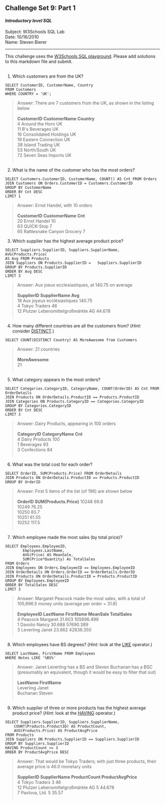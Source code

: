 ## Challenge Set 9: Part 1
#### *Introductory level SQL* ####
Subject:      W3Schools SQL Lab  
Date:         10/16/2010  
Name:         Steven Bierer  

----

This challenge uses the [W3Schools SQL playground](http://www.w3schools.com/sql/trysql.asp?filename=trysql_select_all). Please add solutions to this markdown file and submit.  
&nbsp;
1. Which customers are from the UK?
```
SELECT CustomerID, CustomerName, Country
FROM Customers
WHERE COUNTRY = 'UK';
```
>Answer:  There are 7 customers from the UK, as shown in the listing below   
 &nbsp;  
__CustomerID	CustomerName	Country__  
4  	Around the Horn  	UK   
11  	B's Beverages  	UK   
16  	Consolidated Holdings  	UK   
19  	Eastern Connection  	UK   
38  	Island Trading  	UK   
53  	North/South  	UK   
72  	Seven Seas Imports  	UK   
&nbsp;
2. What is the name of the customer who has the most orders?
```
SELECT Customers.CustomerID, CustomerName, COUNT() AS Cnt FROM Orders
JOIN Customers ON Orders.CustomerID = Customers.CustomerID
GROUP BY CustomerName
ORDER BY Cnt DESC
LIMIT 1
```
> Answer:  Ernst Handel, with 10 orders  
&nbsp;  
__CustomerID	CustomerName	Cnt__  
20	Ernst Handel	10  
63	QUICK-Stop	7  
65	Rattlesnake Canyon Grocery	7
&nbsp;

3. Which supplier has the highest average product price?
```
SELECT Suppliers.SupplierID, Suppliers.SupplierName, AVG(Products.Price)  
AS Avg FROM Products  
JOIN Suppliers ON Products.SupplierID =   Suppliers.SupplierID  
GROUP BY Products.SupplierID  
ORDER BY Avg DESC  
LIMIT 3  
```
>Answer: Aux joeux ecclesiastiques, at 140.75 on average  
&nbsp;   
__SupplierID	SupplierName	Avg__  
18	Aux joyeux ecclésiastiques	140.75  
4	Tokyo Traders	46  
12	Plutzer Lebensmittelgroßmärkte AG	44.678  
&nbsp;

4. How many different countries are all the customers from? (*Hint:* consider [DISTINCT](http://www.w3schools.com/sql/sql_distinct.asp).)
```
SELECT COUNT(DISTINCT Country) AS MoreAwesome from Customers
```
>Answer: 21 countries  
&nbsp;  
__MoreAwesome__  
21  
&nbsp;

5. What category appears in the most orders?
```
SELECT Categories.CategoryID, CategoryName, COUNT(OrderID) AS Cnt FROM OrderDetails
JOIN Products ON OrderDetails.ProductID == Products.ProductID
JOIN Categories ON Products.CategoryID == Categories.CategoryID
GROUP BY Categories.CategoryID
ORDER BY Cnt DESC
LIMIT 3
```
>Answer: Dairy Products, appearing in 100 orders  
&nbsp;  
__CategoryID	CategoryName	Cnt__  
4	Dairy Products	100  
1	Beverages	93  
3	Confections	84  
&nbsp;  

6. What was the total cost for each order?
```
SELECT OrderID, SUM(Products.Price) FROM OrderDetails
JOIN Products ON OrderDetails.ProductID == Products.ProductID
GROUP BY OrderID
```
>Answer:  First 5 items of the list (of 196) are shown below  
&nbsp;  
__OrderID	SUM(Products.Price)__
10248	69.8  
10249	76.25  
10250	83.7  
10251	61.55  
10252	117.5  
&nbsp;  


7. Which employee made the most sales (by total price)?
```
SELECT Employees.EmployeeID,
        Employees.LastName,
        AVG(Price) AS MeanSale,
        SUM(Price*Quantity) As TotalSales
FROM Orders
JOIN Employees ON Orders.EmployeeID == Employees.EmployeeID
JOIN OrderDetails ON Orders.OrderID == OrderDetails.OrderID
JOIN Products ON OrderDetails.ProductID = Products.ProductID
GROUP BY Employees.EmployeeID
ORDER BY TotalSales DESC
LIMIT 3
```
>Answer:  Margaret Peacock made the most sales, with a total of 105,696.5 money units (average per order = 31.6)  
&nbsp;  
__EmployeeID	LastName	FirstName	MeanSale	TotalSales__  
4	Peacock	Margaret	31.603	105696.499  
1	Davolio	Nancy	30.688	57690.389  
3	Leverling	Janet	23.862	42838.350  
&nbsp;  

8. Which employees have BS degrees? (*Hint:* look at the [LIKE](http://www.w3schools.com/sql/sql_like.asp) operator.)
```
SELECT LastName, FirstName FROM Employees
WHERE Notes LIKE '%BS%'
```
>Answer:  Janet Leverling has a BS and Steven Buchanan has a BSC (presumably an equivalent, though it would be easy to filter that out)  
&nbsp;  
__LastName	FirstName__  
Leverling	Janet  
Buchanan	Steven  
&nbsp;  

9. Which supplier of three or more products has the highest average product price? (*Hint:* look at the [HAVING](http://www.w3schools.com/sql/sql_having.asp) operator.)
```
SELECT Suppliers.SupplierID, Suppliers.SupplierName,
    COUNT(Products.ProductID) AS ProductCount,
    AVG(Products.Price) AS ProductAvgPrice
FROM Products
JOIN Suppliers ON Products.SupplierID == Suppliers.SupplierID
GROUP BY Suppliers.SupplierID
HAVING ProductCount >= 3
ORDER BY ProductAvgPrice DESC
```
>Answer:  That would be Tokyo Traders; with just three products, their average price is 46.0 monetary units  
&nbsp;  
__SupplierID	SupplierName	ProductCount	ProductAvgPrice__  
4	Tokyo Traders	3	46  
12	Plutzer Lebensmittelgroßmärkte AG	5	 44.678  
7	Pavlova, Ltd.	5	35.57  
&nbsp;  


